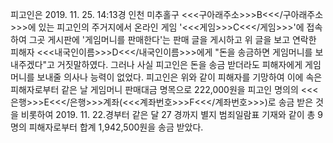 피고인은 2019. 11. 25. 14:13경 인천 미추홀구 <<<구아래주소>>>B<<</구아래주소>>>에 있는 피고인의 주거지에서 온라인 게임 '<<<게임>>>C<<</게임>>>'에 접속하여 그곳 게시판에 '게임머니를 판매한다'는 판매 글을 게시하고 위 글을 보고 연락한 피해자 <<<내국인이름>>>D<<</내국인이름>>>에게 "돈을 송금하면 게임머니를 보내주겠다"고 거짓말하였다.
그러나 사실 피고인은 돈을 송금 받더라도 피해자에게 게임머니를 보내줄 의사나 능력이 없었다.
피고인은 위와 같이 피해자를 기망하여 이에 속은 피해자로부터 같은 날 게임머니 판매대금 명목으로 222,000원을 피고인 명의의 <<<은행>>>E<<</은행>>>계좌(<<<계좌번호>>>F<<</계좌번호>>>)로 송금 받은 것을 비롯하여 2019. 11. 22.경부터 같은 달 27 경까지 별지 범죄일람표 기재와 같이 총 9명의 피해자로부터 합계 1,942,500원을 송금 받았다.